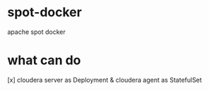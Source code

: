 # spot-docker
apache spot docker

# what can do
[x] cloudera server as Deployment & cloudera agent as StatefulSet